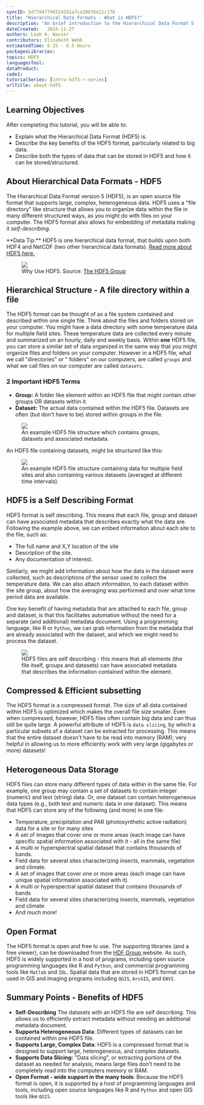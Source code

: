 ```yaml
---
syncID: 5d77d47746514281a7ca20876e21c17b
title: "Hierarchical Data Formats - What is HDF5?"
description: "An brief introduction to the Hierarchical Data Format 5 (HDF5) file/data model. Learn about how HDF5 is structured and the benefits of using HDF5."
dateCreated:   2014-11-27
authors: Leah A. Wasser
contributors: Elizabeth Webb
estimatedTime: 0.25 - 0.5 Hours
packagesLibraries:
topics: HDF5
languagesTool:
dataProduct:
code1:
tutorialSeries: [intro-hdf5-r-series]
urlTitle: about-hdf5
---
```



<div id="ds-objectives" markdown="1">

## Learning Objectives
After completing this tutorial, you will be able to:

* Explain what the Hierarchical Data Format (HDF5) is.
* Describe the key benefits of the HDF5 format, particularly related to big data. 
* Describe both the types of data that can be stored in HDF5 and how it can be stored/structured.

</div>

## About Hierarchical Data Formats - HDF5

The Hierarchical Data Format version 5 (HDF5), is an open source file format 
that supports large, complex, heterogeneous data. HDF5 uses a "file directory" 
like structure that allows you to organize data within the file in many different 
structured ways, as you might do with files on your computer. The HDF5 format 
also allows for embedding of metadata making it *self-describing*. 

<div id="ds-dataTip" markdown="1">
<i class="fa fa-star"></i> **Data Tip:** HDF5 is one hierarchical data format, 
that builds upon both HDF4 and NetCDF (two other hierarchical data formats). 
<a href="https://www.hdfgroup.org" target="_blank"> Read more about HDF5 here.</a>
</div>


<figure>
    <a href="{{ site.baseurl }}/images/HDF5/whyHDF5.jpg">
    <img src="{{ site.baseurl }}/images/HDF5/whyHDF5.jpg"></a>
    <figcaption>Why Use HDF5. Source: <a href="http://www.hdfgroup.org" target="_blank"> The HDF5 Group</a></figcaption>
</figure>

## Hierarchical Structure - A file directory within a file

The HDF5 format can  be thought of as a file system contained and described 
within one single file. Think about the files and folders stored on your computer. 
You might have a data directory with some temperature data for multiple field 
sites. These temperature data are collected every minute and summarized on an 
hourly, daily and weekly basis. Within **one** HDF5 file, you can store a similar 
set of data organized in the same way that you might organize files and folders 
on your computer. However in a HDF5 file, what we call "directories" or "
folders" on our computers, are called `groups` and what we call files on our 
computer are called `datasets`. 

### 2 Important HDF5 Terms

* **Group:** A folder like element within an HDF5 file that might contain other 
groups OR datasets within it.
* **Dataset:** The actual data contained within the HDF5 file. Datasets are often 
(but don't have to be) stored within groups in the file.


<figure>
    <a href="{{ site.baseurl }}/images/HDF5/hdf5_structure4.jpg">
    <img src="{{ site.baseurl }}/images/HDF5/hdf5_structure4.jpg"></a>
    <figcaption>An example HDF5 file structure which contains groups, datasets and associated metadata.</figcaption>
</figure> 


An HDF5 file containing datasets, might be structured like this:

<figure>
    <a href="{{ site.baseurl }}/images/HDF5/hdf5_structure3.jpg">
    <img src="{{ site.baseurl }}/images/HDF5/hdf5_structure3.jpg"></a>
    <figcaption>An example HDF5 file structure containing data for multiple field sites and also containing various datasets (averaged at different time intervals).</figcaption>
</figure> 


## HDF5 is a Self Describing Format

HDF5 format is self describing. This means that each file, group and dataset 
can have associated metadata that describes exactly what the data are. Following 
the example above, we can embed information about each site to the file, such as:

* The full name and X,Y location of the site
* Description of the site.
* Any documentation of interest.

Similarly, we might add information about how the data in the dataset were 
collected, such as descriptions of the sensor used to collect the temperature 
data. We can also attach information, to each dataset within the site group, 
about how the averaging was performed and over what time period data are available. 

One key benefit of having metadata that are attached to each file, group and 
dataset, is that this facilitates automation without the need for a separate 
(and additional) metadata document. Using a programming language, like R or 
`Python`, we can grab information from the metadata that are already associated 
with the dataset, and which we might need to process the dataset.

<figure>
    <a href="{{ site.baseurl }}/images/HDF5/hdf5_structure2.jpg">
    <img src="{{ site.baseurl }}/images/HDF5/hdf5_structure2.jpg"></a>
    <figcaption>HDF5 files are self describing - this means that all elements 
    (the file itself, groups and datasets) can have associated metadata that 
    describes the information contained within the element.</figcaption>
</figure> 

## Compressed & Efficient subsetting
The HDF5 format is a compressed format. The size of all data contained within 
HDF5 is optimized which makes the overall file size smaller. Even when 
compressed, however, HDF5 files often contain big data and can thus still be 
quite large. A powerful attribute of HDF5 is `data slicing`, by which a 
particular subsets of a dataset can be extracted for processing. This means that 
the entire dataset doesn't have to be read into memory (RAM); very helpful in 
allowing us to more efficiently work with very large (gigabytes or more) datasets! 

## Heterogeneous Data Storage
HDF5 files can store many different types of data within in the same file. For 
example, one group may contain a set of datasets to contain integer (numeric) 
and text (string) data. Or, one dataset can contain heterogeneous data types 
(e.g., both text and numeric data in one dataset). This means that HDF5 can store 
any of the following (and more) in one file:

* Temperature, precipitation and PAR (photosynthetic active radiation) data for 
a site or for many sites 
* A set of images that cover one or more areas (each image can have specific 
spatial information associated with it - all in the same file)
* A multi or hyperspectral spatial dataset that contains thousands of bands.
* Field data for several sites characterizing insects, mammals, vegetation and 
climate.
* A set of images that cover one or more areas (each image can have unique 
spatial information associated with it)
* A multi or hyperspectral spatial dataset that contains thousands of bands
* Field data for several sites characterizing insects, mammals, vegetation and 
climate
* And much more!

## Open Format 
The HDF5 format is open and free to use. The supporting libraries (and a free 
viewer), can be downloaded from the 
<a href="http://www.hdfgroup.org" target="_blank">HDF Group </a> 
website.  As such, HDF5 is widely supported in a host of programs, including 
open source programming languages like R and `Python`, and commercial 
programming tools like `Matlab` and `IDL`. Spatial data that are stored in HDF5 
format can be used in GIS and imaging programs including `QGIS`, `ArcGIS`, and 
`ENVI`.


## Summary Points - Benefits of HDF5 

* **Self-Describing** The datasets with an HDF5 file are self describing. This 
allows us to efficiently extract metadata without needing an additional metadata 
document.
* **Supporta Heterogeneous Data**: Different types of datasets can be contained 
within one HDF5 file. 
* **Supports Large, Complex Data**: HDF5 is a compressed format that is designed 
to support large, heterogeneous, and complex datasets. 
* **Supports Data Slicing:** "Data slicing", or extracting portions of the 
dataset as needed for  analysis, means large files don't need to be completely 
read into the computers memory or RAM.
* **Open Format -  wide support in the many tools**: Because the HDF5 format is 
open, it is supported by a host of programming languages and tools, including 
open source languages like R and `Python` and open GIS tools like `QGIS`.


